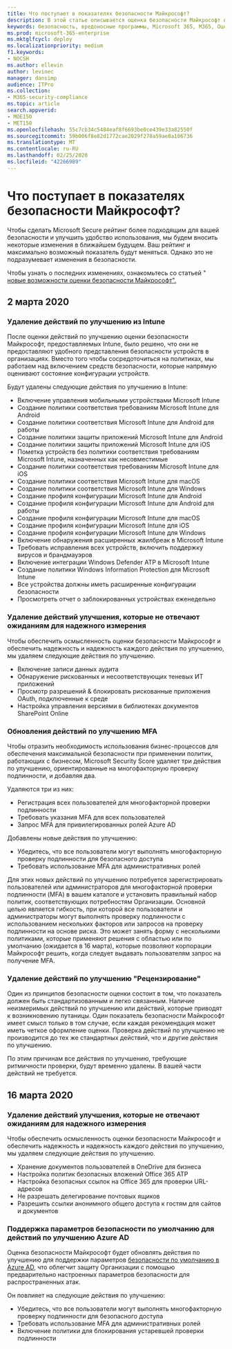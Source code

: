 ```yaml
---
title: Что поступает в показателях безопасности Майкрософт?
description: В этой статье описывается оценка безопасности Майкрософт в центре безопасности Майкрософт 365, вычисление сведений и возможные Администраторы безопасности.
keywords: безопасность, вредоносные программы, Microsoft 365, M365, Оценка безопасности, центр безопасности, действия по улучшению
ms.prod: microsoft-365-enterprise
ms.mktglfcycl: deploy
ms.localizationpriority: medium
f1.keywords:
- NOCSH
ms.author: ellevin
author: levinec
manager: dansimp
audience: ITPro
ms.collection:
- M365-security-compliance
ms.topic: article
search.appverid:
- MOE150
- MET150
ms.openlocfilehash: 55c7cb34c5484eaf8f6693be0ce439e33a82550f
ms.sourcegitcommit: 59b006f8e82d1772cae2029f278a59ae8a106736
ms.translationtype: MT
ms.contentlocale: ru-RU
ms.lasthandoff: 02/25/2020
ms.locfileid: "42266989"
---
```

# <a name="whats-coming-in-microsoft-secure-score"></a>Что поступает в показателях безопасности Майкрософт?

Чтобы сделать Microsoft Secure рейтинг более подходящим для вашей безопасности и улучшить удобство использования, мы будем вносить некоторые изменения в ближайшем будущем. Ваш рейтинг и максимально возможный показатель будут меняться. Однако это не подразумевает изменения в безопасности.

Чтобы узнать о последних изменениях, ознакомьтесь со статьей " [новые возможности оценки безопасности Майкрософт".](microsoft-secure-score.md#whats-new)

## <a name="march-2nd-2020"></a>2 марта 2020

### <a name="removing-improvement-actions-from-intune"></a>Удаление действий по улучшению из Intune

После оценки действий по улучшению оценки безопасности Майкрософт, предоставляемых Intune, было решено, что они не предоставляют удобного представления безопасности устройств в организациях. Вместо того чтобы сосредоточиться на политиках, мы работаем над включением средств безопасности, которые напрямую оценивают состояние конфигурации устройств.

Будут удалены следующие действия по улучшению в Intune:

- Включение управления мобильными устройствами Microsoft Intune
- Создание политики соответствия требованиям Microsoft Intune для Android
- Создание политики соответствия Microsoft Intune для Android для работы
- Создание политики защиты приложений Microsoft Intune для Android
- Создание политики защиты приложений Microsoft Intune для iOS
- Пометка устройств без политики соответствия требованиям Microsoft Intune, назначенных как несовместимые
- Создание политики соответствия требованиям Microsoft Intune для iOS
- Создание политики соответствия Microsoft Intune для macOS
- Создание политики соответствия Microsoft Intune для Windows
- Создание профиля конфигурации Microsoft Intune для Android
- Создание профиля конфигурации Microsoft Intune для Android для работы
- Создание профиля конфигурации Microsoft Intune для macOS
- Создание профиля конфигурации Microsoft Intune для iOS
- Создание профиля конфигурации Microsoft Intune для Windows
- Включение обнаружения расширенных жаилбреак в Microsoft Intune
- Требовать исправления всех устройств, включить поддержку вирусов и брандмауэров
- Включение интеграции Windows Defender ATP в Microsoft Intune
- Создание политики Windows Information Protection для Microsoft Intune
- Все устройства должны иметь расширенные конфигурации безопасности
- Просмотреть отчет о заблокированных устройствах еженедельно

### <a name="removing-improvement-actions-that-dont-meet-expectations-for-reliable-measurement"></a>Удаление действий улучшения, которые не отвечают ожиданиям для надежного измерения

Чтобы обеспечить осмысленность оценки безопасности Майкрософт и обеспечить надежность и надежность каждого действия по улучшению, мы удаляем следующие действия по улучшению.

- Включение записи данных аудита
- Обнаружение рискованных и несоответствующих теневых ИТ приложений
- Просмотр разрешений & блокировать рискованные приложения OAuth, подключенные к среде
- Настройка управления версиями в библиотеках документов SharePoint Online

### <a name="mfa-improvement-action-updates"></a>Обновления действий по улучшению MFA

Чтобы отразить необходимость использования бизнес-процессов для обеспечения максимальной безопасности при применении политик, работающих с бизнесом, Microsoft Security Score удаляет три действия по улучшению, ориентированные на многофакторную проверку подлинности, и добавляя два.

Удаляются три из них:

- Регистрация всех пользователей для многофакторной проверки подлинности
- Требовать указания MFA для всех пользователей
- Запрос MFA для привилегированных ролей Azure AD

Добавлены новые действия по улучшению:

- Убедитесь, что все пользователи могут выполнять многофакторную проверку подлинности для безопасного доступа
- Требовать использование MFA для административных ролей

 Для этих новых действий по улучшению потребуется зарегистрировать пользователей или администраторов для многофакторной проверки подлинности (MFA) в вашем каталоге и установить правильный набор политик, соответствующих потребностям Организации. Основной целью является гибкость, при которой все пользователи и администраторы могут выполнять проверку подлинности с использованием нескольких факторов или запросов на проверку подлинности на основе риска. Это может занять форму с несколькими политиками, которые применяют решения с областью или по умолчанию (ожидается в 16 марта), которые позволяют корпорации Майкрософт решить, когда следует выдавать пользователям запрос на получение MFA.

### <a name="removing-review-improvement-actions"></a>Удаление действий по улучшению "Рецензирование"

Один из принципов безопасности оценки состоит в том, что показатель должен быть стандартизованным и легко связанным. Наличие неизмеримых действий по улучшению или действий, которые приводят к возникновению путаницы. Один показатель безопасности Майкрософт имеет смысл только в том случае, если каждая рекомендация может иметь четкое оформление оценки. Проверка действий по улучшению не производится до тех же стандартных действий, что и другие действия по улучшению.  

По этим причинам все действия по улучшению, требующие ритмичности проверки, будут временно удалены. В вашей части действий не требуется.

## <a name="march-16th-2020"></a>16 марта 2020

### <a name="removing-improvement-actions-that-dont-meet-expectations-for-reliable-measurement"></a>Удаление действий улучшения, которые не отвечают ожиданиям для надежного измерения

Чтобы обеспечить осмысленность оценки безопасности Майкрософт и обеспечить надежность и надежность каждого действия по улучшению, мы удаляем следующие действия по улучшению.

- Хранение документов пользователей в OneDrive для бизнеса
- Настройка политик безопасных вложений Office 365 ATP
- Настройка безопасных ссылок на Office 365 для проверки URL-адресов
- Не разрешать делегирование почтовых ящиков
- Разрешить ссылки анонимного общего доступа к гостям для сайтов и документов

### <a name="supporting-security-defaults-for-azure-ad-improvement-actions"></a>Поддержка параметров безопасности по умолчанию для действий по улучшению Azure AD

Оценка безопасности Майкрософт будет обновлять действия по улучшению для поддержки параметров [безопасности по умолчанию в Azure AD](https://docs.microsoft.com/azure/active-directory/fundamentals/concept-fundamentals-security-defaults), что облегчит защиту Организации с помощью предварительно настроенных параметров безопасности для распространенных атак.

Он повлияет на следующие действия по улучшению:

- Убедитесь, что все пользователи могут выполнять многофакторную проверку подлинности для безопасного доступа
- Требовать использование MFA для административных ролей
- Включение политики для блокирования устаревшей проверки подлинности
